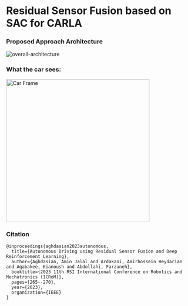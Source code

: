 # Residual Sensor Fusion based on SAC for CARLA

### Proposed Approach Architecture

![overall-architecture](https://github.com/CMVS-Lab/SAC-Residual-Fusion-CARLA/assets/56114938/6cc9a1e6-847f-47a7-9b24-16c07e109df3)

### What the car sees: 
<img width="390" alt="Car Frame" src="https://github.com/aliansgp/RL-SAC-CARLA/assets/38432834/f037c14e-6502-4f1f-b128-eec5a02579eb">


### Citation
~~~
@inproceedings{aghdasian2023autonomous,
  title={Autonomous Driving using Residual Sensor Fusion and Deep Reinforcement Learning},
  author={Aghdasian, Amin Jalal and Ardakani, Amirhossein Heydarian and Aqabakee, Kianoush and Abdollahi, Farzaneh},
  booktitle={2023 11th RSI International Conference on Robotics and Mechatronics (ICRoM)},
  pages={265--270},
  year={2023},
  organization={IEEE}
}
~~~
